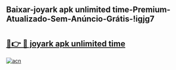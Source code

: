 
## Baixar-joyark apk unlimited time-Premium-Atualizado-Sem-Anúncio-Grátis-!igjg7

# <h2><a href="https://andorid.site?title=joyark_apk_unlimited_time&ref=27">🔗👉 🔴 joyark apk unlimited time</a></h2>

[![acn](https://github.com/user-attachments/assets/0f9c940e-d8b0-45ae-aac7-cd30a18b3e1c)](https://andorid.site?title=joyark_apk_unlimited_time&ref=27)

